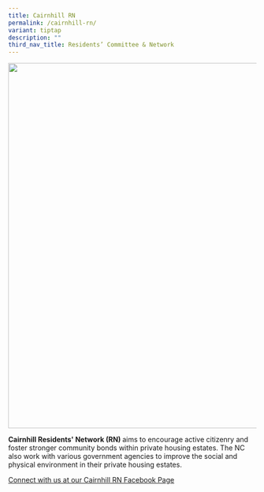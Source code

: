 ```yaml
---
title: Cairnhill RN
permalink: /cairnhill-rn/
variant: tiptap
description: ""
third_nav_title: Residents’ Committee & Network
---
```

<div class="isomer-image-wrapper">
<img style="width: 740px; color: rgb(0, 0, 0); font-family: system-ui, -apple-system, &quot;system-ui&quot;, &quot;Segoe UI&quot;, Roboto, Oxygen, Ubuntu, Cantarell, &quot;Open Sans&quot;, &quot;Helvetica Neue&quot;, sans-serif; font-size: medium; font-style: normal; font-variant-ligatures: normal; font-variant-caps: normal; font-weight: 400; letter-spacing: normal; orphans: 2; text-align: start; text-indent: 0px; text-transform: none; widows: 2; word-spacing: 0px; -webkit-text-stroke-width: 0px; white-space: normal; text-decoration-thickness: initial; text-decoration-style: initial; text-decoration-color: initial;" height="auto" width="100%" src="https://moca.sgp1.cdn.digitaloceanspaces.com/Our%20Communities/64f70c748028f26774a7d037_25%2520%2526%252026%2520July%25202022(15).webp">
</div>
<p><strong>Cairnhill Residents' Network (RN) </strong>aims to encourage active
citizenry and foster stronger community bonds within private housing estates.
The NC also work with various government agencies to improve the social
and physical environment in their private housing estates.</p>
<p><a href="https://www.facebook.com/CairnhillRN" rel="noopener noreferrer nofollow" target="_blank">Connect with us at our Cairnhill RN Facebook Page</a>
</p>